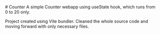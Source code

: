 #   C o u n t e r 
A simple Counter webapp using useState hook, which runs from 0 to 20 only.

Project created using Vite bundler.
Cleaned the whole source code and moving forward with only necessary files. 
 
